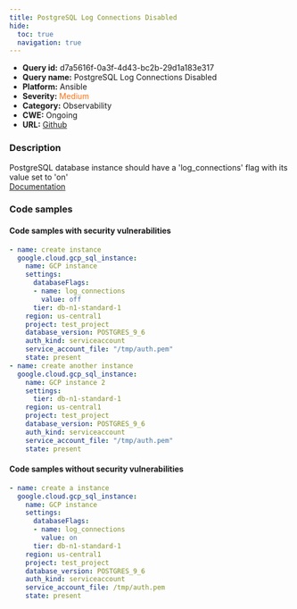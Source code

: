 ```yaml
---
title: PostgreSQL Log Connections Disabled
hide:
  toc: true
  navigation: true
---
```


<style>
  .highlight .hll {
    background-color: #ff171742;
  }
  .md-content {
    max-width: 1100px;
    margin: 0 auto;
  }
</style>

-   **Query id:** d7a5616f-0a3f-4d43-bc2b-29d1a183e317
-   **Query name:** PostgreSQL Log Connections Disabled
-   **Platform:** Ansible
-   **Severity:** <span style="color:#ff7213">Medium</span>
-   **Category:** Observability
-   **CWE:** Ongoing
-   **URL:** [Github](https://github.com/Checkmarx/kics/tree/master/assets/queries/ansible/gcp/postgresql_log_connections_disabled)

### Description
PostgreSQL database instance should have a 'log_connections' flag with its value set to 'on'<br>
[Documentation](https://docs.ansible.com/ansible/latest/collections/google/cloud/gcp_sql_instance_module.html#parameter-settings/database_flags)

### Code samples
#### Code samples with security vulnerabilities
```yaml title="Positive test num. 1 - yaml file" hl_lines="16 5"
- name: create instance
  google.cloud.gcp_sql_instance:
    name: GCP instance
    settings:
      databaseFlags:
      - name: log_connections
        value: off
      tier: db-n1-standard-1
    region: us-central1
    project: test_project
    database_version: POSTGRES_9_6
    auth_kind: serviceaccount
    service_account_file: "/tmp/auth.pem"
    state: present
- name: create another instance
  google.cloud.gcp_sql_instance:
    name: GCP instance 2
    settings:
      tier: db-n1-standard-1
    region: us-central1
    project: test_project
    database_version: POSTGRES_9_6
    auth_kind: serviceaccount
    service_account_file: "/tmp/auth.pem"
    state: present

```


#### Code samples without security vulnerabilities
```yaml title="Negative test num. 1 - yaml file"
- name: create a instance
  google.cloud.gcp_sql_instance:
    name: GCP instance
    settings:
      databaseFlags:
      - name: log_connections
        value: on
      tier: db-n1-standard-1
    region: us-central1
    project: test_project
    database_version: POSTGRES_9_6
    auth_kind: serviceaccount
    service_account_file: /tmp/auth.pem
    state: present

```
